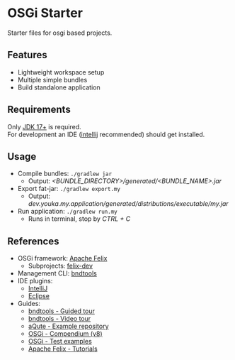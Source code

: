 # OSGi Starter
Starter files for osgi based projects.

## Features
* Lightweight workspace setup
* Multiple simple bundles
* Build standalone application

## Requirements
Only [JDK 17+](https://adoptium.net/temurin/releases/) is required.  
For development an IDE ([intellij](https://www.jetbrains.com/idea/download/) recommended) should get installed.

## Usage
* Compile bundles: `./gradlew jar`
  * Output: _<BUNDLE_DIRECTORY>/generated/<BUNDLE_NAME>.jar_
* Export fat-jar: `./gradlew export.my`
  * Output: _dev.youka.my.application/generated/distributions/executable/my.jar_
* Run application: `./gradlew run.my`
  * Runs in terminal, stop by _CTRL + C_

## References
* OSGi framework: [Apache Felix](https://felix.apache.org/documentation/downloads.html)
    * Subprojects: [felix-dev](https://github.com/apache/felix-dev)
* Management CLI: [bndtools](https://bnd.bndtools.org/chapters/120-install.html)
* IDE plugins:
    * [IntelliJ](https://plugins.jetbrains.com/plugin/10639-amdatu)
    * [Eclipse](https://marketplace.eclipse.org/content/bndtools-osgi-development-tool)
* Guides:
    * [bndtools - Guided tour](https://bnd.bndtools.org/chapters/123-tour-workspace.html)
    * [bndtools - Video tour](https://bndtools.org/workspace.html)
    * [aQute - Example repository](https://github.com/aQute-os/com.example)
    * [OSGi - Compendium (v8)](https://docs.osgi.org/specification/osgi.cmpn/8.0.0/)
    * [OSGi - Test examples](https://github.com/osgi/osgi-test/tree/main/examples)
    * [Apache Felix - Tutorials](https://felix.apache.org/documentation/tutorials-examples-and-presentations.html)
